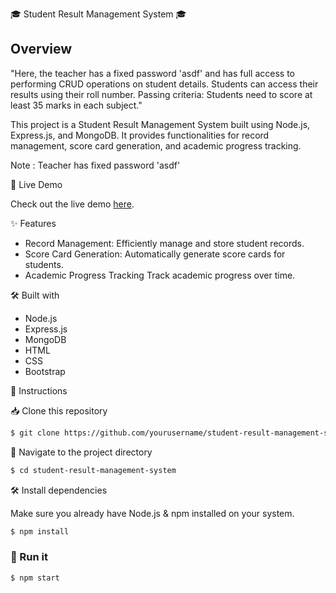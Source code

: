 🎓 Student Result Management System 🎓

## Overview


"Here, the teacher has a fixed password 'asdf' and has full access to performing CRUD operations on student details. Students can access their results using their roll number. Passing criteria: Students need to score at least 35 marks in each subject."

This project is a Student Result Management System built using Node.js, Express.js, and MongoDB. It provides functionalities for record management, score card generation, and academic progress tracking.

Note : Teacher has fixed password 'asdf'

🚀 Live Demo

Check out the live demo [here](Mongo-Link).

✨ Features

- Record Management: Efficiently manage and store student records.
- Score Card Generation: Automatically generate score cards for students.
- Academic Progress Tracking Track academic progress over time.

🛠️ Built with

- Node.js
- Express.js
- MongoDB
- HTML
- CSS
- Bootstrap

📝 Instructions

📥 Clone this repository

```bash
$ git clone https://github.com/yourusername/student-result-management-system.git
```

📂 Navigate to the project directory

```bash
$ cd student-result-management-system
```

🛠 Install dependencies

Make sure you already have Node.js & npm installed on your system.

```bash
$ npm install 
```

### 🚀 Run it

```bash
$ npm start
```

```

